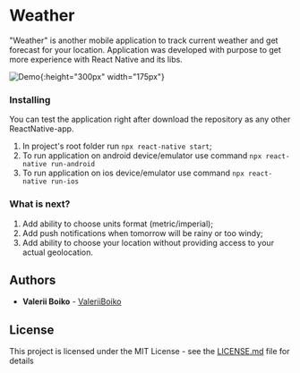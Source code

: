 # Weather

"Weather" is another mobile application to track current weather and get forecast for your location. 
Application was developed with purpose to get more experience with React Native and its libs.

![Demo](https://github.com/ValeriiBoiko/Wheather/blob/master/demo.gif?raw=true){:height="300px" width="175px"}

### Installing

You can test the application right after download the repository as any other ReactNative-app. 
1) In project's root folder run `npx react-native start`;
2) To run application on android device/emulator use command `npx react-native run-android`
3) To run application on ios device/emulator use command `npx react-native run-ios`

### What is next?
1) Add ability to choose units format (metric/imperial);
2) Add push notifications when tomorrow will be rainy or too windy;
3) Add ability to choose your location without providing access to your actual geolocation.

## Authors

* **Valerii Boiko** - [ValeriiBoiko](https://github.com/ValeriiBoiko)

## License

This project is licensed under the MIT License - see the [LICENSE.md](LICENSE.md) file for details
